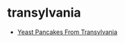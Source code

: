 # transylvania

 * [Yeast Pancakes From Transylvania](index/y/yeast-pancakes-from-transylvania.json)
